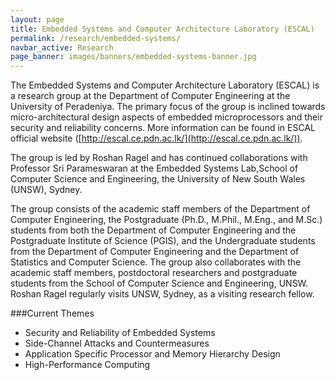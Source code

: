 ```yaml
---
layout: page
title: Embedded Systems and Computer Architecture Laboratory (ESCAL)
permalink: /research/embedded-systems/
navbar_active: Research
page_banner: images/banners/embedded-systems-banner.jpg
---
```



The Embedded Systems and Computer Architecture Laboratory (ESCAL) is a research group at the Department of Computer Engineering at the University of Peradeniya. The primary focus of the group is inclined towards micro-architectural design aspects of embedded microprocessors and their security and reliability concerns. More information can be found in ESCAL official website ([http://escal.ce.pdn.ac.lk/](http://escal.ce.pdn.ac.lk/)).

The group is led by Roshan Ragel and has continued collaborations with Professor Sri Parameswaran at the Embedded Systems Lab,School of Computer Science and Engineering, the University of New South Wales (UNSW), Sydney.

The group consists of the academic staff members of the Department of Computer Engineering, the Postgraduate (Ph.D., M.Phil., M.Eng., and M.Sc.) students from both the Department of Computer Engineering and the Postgraduate Institute of Science (PGIS), and the Undergraduate students from the Department of Computer Engineering and the Department of Statistics and Computer Science. The group also collaborates with the academic staff members, postdoctoral researchers and postgraduate students from the School of Computer Science and Engineering, UNSW. Roshan Ragel regularly visits UNSW, Sydney, as a visiting research fellow.

###Current Themes

- Security and Reliability of Embedded Systems
- Side-Channel Attacks and Countermeasures
- Application Specific Processor and Memory Hierarchy Design
- High-Performance Computing
